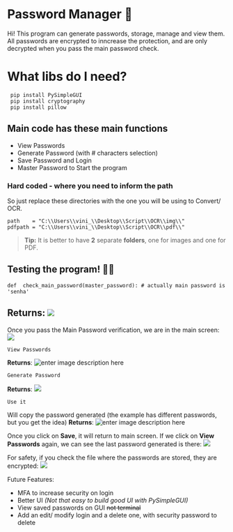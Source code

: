 
# Password Manager 🔐

Hi! This program can generate passwords, storage, manage and view them. All passwords are encrypted to inncrease the protection, and are only decrypted when you pass the main password check.

# What libs do I need? 
```
 pip install PySimpleGUI
 pip install cryptography
 pip install pillow
 ```


## Main code has these main functions


- View Passwords
- Generate Password (with # characters   selection)
- Save Password and Login
- Master Password to Start the program


### Hard coded - where you need to inform the path
So just replace these directories with the one you will be using to Convert/ OCR.
```
path 	= "C:\\Users\\vini_\\Desktop\\Script\\OCR\\img\\"
pdfpath = "C:\\Users\\vini_\\Desktop\\Script\\OCR\\pdf\\"
```


> **Tip:** It is better to have **2** separate **folders**, one for images and one for PDF.


## Testing the program! 👨‍💻
```
def  check_main_password(master_password): # actually main password is 'senha'
```
**Returns**: 
![](https://i.imgur.com/y2FGR1g.png)
-------------
Once you pass the Main Password verification, we are in the main screen:
![](https://i.imgur.com/0FSV6Kf.png)
```
View Passwords
```
**Returns**:
![enter image description here](https://i.imgur.com/B5r70DP.png)
```
Generate Password
```
**Returns**:
![](https://i.imgur.com/9VqWtkJ.png)
```
Use it
```
Will copy the password generated (the example has different passwords, but you get the idea)
**Returns**:
![enter image description here](https://i.imgur.com/pDwX55o.png)

Once you click on **Save**, it will return to main screen. If we click on **View Passwords** again, we can see the last password generated is there:
![](https://i.imgur.com/cAuY4bw.png)

For safety, if you check the file where the passwords are stored, they are encrypted:
![](https://i.imgur.com/1LR8Vux.png)

Future Features:
- MFA to increase security on login
- Better UI *(Not that easy to build good UI with PySimpleGUI)*
- View saved passwords on GUI ~~not terminal~~
- Add an edit/ modify login and a delete one, with security password to delete

